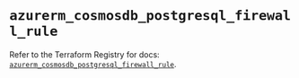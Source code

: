 # `azurerm_cosmosdb_postgresql_firewall_rule`

Refer to the Terraform Registry for docs: [`azurerm_cosmosdb_postgresql_firewall_rule`](https://registry.terraform.io/providers/hashicorp/azurerm/4.47.0/docs/resources/cosmosdb_postgresql_firewall_rule).
